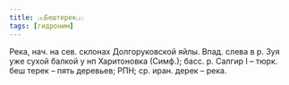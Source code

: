 ```yaml
---
title: ⒜Бештерек⒵
tags: [гидроним]
---
```


Река, нач. на сев. склонах Долгоруковской яйлы. Впад. слева в р. Зуя уже сухой
балкой у нп Харитоновка (Симф.); басс. р. Салгир I – тюрк. беш терек – пять
деревьев; РПН; ср. иран. дерек – река.

